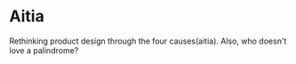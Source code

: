 # Aitia
Rethinking product design through the four causes(aitia). Also, who doesn't love a palindrome?
